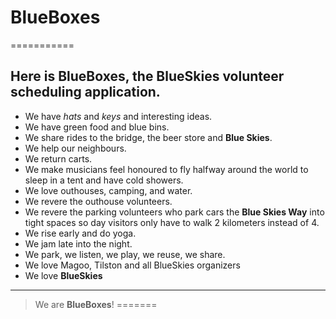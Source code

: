 # BlueBoxes
===========
## Here is **BlueBoxes**, the BlueSkies volunteer scheduling application. 
+ We have *hats* and *keys* and interesting ideas. 
+ We have green food and blue bins. 
+ We share rides to the bridge, the beer store and **Blue Skies**. 
+ We help our neighbours. 
+ We return carts. 
+ We make musicians feel honoured to fly halfway around the world to sleep in a tent and have cold showers. 
+ We love outhouses, camping, and water.
+ We revere the outhouse volunteers. 
+ We revere the parking volunteers who park cars the **Blue Skies Way** into tight spaces so day visitors only have to walk 2 kilometers instead of 4. 
+ We rise early and do yoga. 
+ We jam late into the night. 
+ We park, we listen, we play, we reuse, we share. 
+ We love Magoo, Tilston and all BlueSkies organizers
+ We love **BlueSkies**
---
> We are **BlueBoxes**! 
=======

